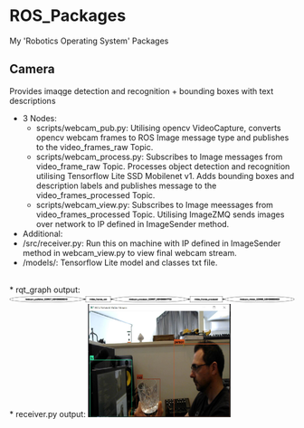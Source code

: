 # ROS_Packages
My 'Robotics Operating System' Packages

## Camera
Provides imaqge detection and recognition + bounding boxes with text descriptions
* 3 Nodes:
  * scripts/webcam_pub.py: Utilising opencv VideoCapture, converts opencv webcam frames to ROS Image message type and publishes to the video_frames_raw Topic.
  * scripts/webcam_process.py: Subscribes to Image messages from video_frame_raw Topic. Processes object detection and recognition utilising Tensorflow Lite SSD Mobilenet v1. Adds bounding boxes and description labels and publishes message to the video_frames_processed Topic.
  * scripts/webcam_view.py: Subscribes to Image meessages from video_frames_processed Topic. Utilising ImageZMQ sends images over network to IP defined in ImageSender method.
 * Additional:
  * /src/receiver.py: Run this on machine with IP defined in ImageSender method in webcam_view.py to view final webcam stream.
  * /models/: Tensorflow Lite model and classes txt file.
 <br />
 * rqt_graph output:
 <img src="https://github.com/systemvaz/ROS_Packages/blob/master/camera/src/rosgraph.png">
 * receiver.py output:
 <img src="https://github.com/systemvaz/ROS_Packages/blob/master/camera/src/ros_img_detect.JPG" width=50% height=50%>
